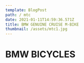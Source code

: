 ```yaml
---
template: BlogPost
path: / mtc
date: 2021-01-11T14:59:36.571Z
title: BMW GENUINE CRUISE M-BIKE
thumbnail: /assets/mtc1.jpg
---
```

# BMW BICYCLES